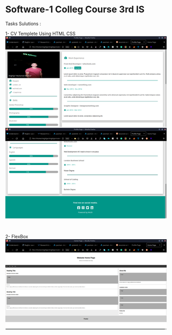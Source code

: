 # Software-1 Colleg Course 3rd IS

Tasks Sulutions : <br/>

1- CV Templete Using HTML CSS
![HTML Page](CVTempleteUsingHTMLCSS/cvTemplete1.png)
![HTML Page](CVTempleteUsingHTMLCSS/cvTemplete2.png)

<br/>

2- FlexBox
![HTML Page](FlexBox/flexBox.png)
